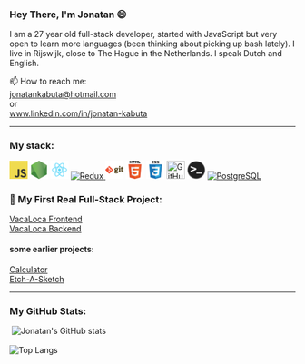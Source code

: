 ### Hey There, I'm Jonatan 😄

I am a 27 year old full-stack developer, started with JavaScript but very open to learn more languages (been thinking about picking up bash lately). I live in Rijswijk, close to The Hague in the Netherlands. I speak Dutch and English.  

📫 How to reach me: 
</br>
jonatankabuta@hotmail.com
</br>
or
</br>
www.linkedin.com/in/jonatan-kabuta

---
### My stack:

<p style='align:left'>
<img height='32' width='32' title='JavaScript'src='https://raw.githubusercontent.com/github/explore/80688e429a7d4ef2fca1e82350fe8e3517d3494d/topics/javascript/javascript.png'>
<img height='32' width='32' title='node.js' src='https://raw.githubusercontent.com/github/explore/80688e429a7d4ef2fca1e82350fe8e3517d3494d/topics/nodejs/nodejs.png'>
<img height='32' width='32' title='react.js' src='https://raw.githubusercontent.com/github/explore/80688e429a7d4ef2fca1e82350fe8e3517d3494d/topics/react/react.png'>
  <a href="#" target="blank"><img alt="Redux" title="Redux" src="https://img.favpng.com/6/2/11/redux-react-javascript-freecodecamp-npm-png-favpng-6F2x50visKuC0trBQ0952Cm1E_t.jpg" width="32" height="32"/>  </a>

<img height='32' width='32' title='git' src='https://raw.githubusercontent.com/github/explore/80688e429a7d4ef2fca1e82350fe8e3517d3494d/topics/git/git.png'>

<img height='32' width='32' title= 'HTML5' src='https://raw.githubusercontent.com/github/explore/80688e429a7d4ef2fca1e82350fe8e3517d3494d/topics/html/html.png'>
<img height='32' width='32' title= 'CSS3' src='https://raw.githubusercontent.com/github/explore/80688e429a7d4ef2fca1e82350fe8e3517d3494d/topics/css/css.png'>
<img height='32' width='32' title= 'GitHub' src='https://www.nicepng.com/png/detail/192-1923042_github-icon-png-github-png.png'>
<img height='32' width='32' title= 'terminal' src='https://raw.githubusercontent.com/github/explore/80688e429a7d4ef2fca1e82350fe8e3517d3494d/topics/terminal/terminal.png'>
<a href="#" target="blank"> <img  alt="PostgreSQL" title="PostgreSQL"  src="https://cdn-icons-png.flaticon.com/512/5968/5968342.png" width="32" height="32"/>
 </a>
</p>


### 🌱 My First Real Full-Stack Project:
[VacaLoca Frontend](https://github.com/Atubak/vacation-finder-frontend.git)
</br>
[VacaLoca Backend](https://github.com/Atubak/vacation-finder-backend.git)


#### some earlier projects:

[Calculator](https://github.com/Atubak/calculatorTOP)
</br>
[Etch-A-Sketch](https://github.com/Atubak/etch-A-Sketch)

---
### My GitHub Stats:
​
![Jonatan's GitHub stats](https://github-readme-stats.vercel.app/api?username=Atubak&show_icons=true&theme=radical)
​
</br>
</br>
![Top Langs](https://github-readme-stats.vercel.app/api/top-langs/?username=Atubak&layout=compact&show_icons=true&theme=radical)

<!--
**Atubak/Atubak** is a ✨ _special_ ✨ repository because its `README.md` (this file) appears on your GitHub profile.

Here are some ideas to get you started:

- 🔭 I’m currently working on ...
- 🌱 I’m currently learning ...
- 👯 I’m looking to collaborate on ...
- 🤔 I’m looking for help with ...
- 💬 Ask me about ...
- 📫 How to reach me: ...
- 😄 Pronouns: ...
- ⚡ Fun fact: ...
-->
